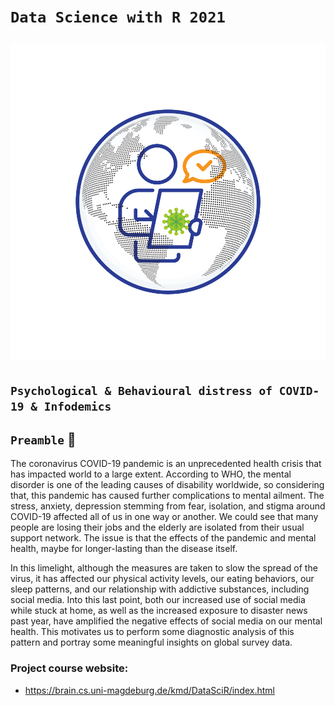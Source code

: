 # `Data Science with R 2021` <p align="center">![logo](https://github.com/ranjiGT/Data-Science-with-R-2021/blob/main/files/logo.svg)</p>

## `Psychological & Behavioural distress of COVID-19 & Infodemics`

## `Preamble` :scroll:

The coronavirus COVID-19 pandemic is an unprecedented health crisis that has impacted world to a large extent. According to WHO, the mental disorder is one of the leading causes of disability worldwide, so considering that, this pandemic has caused further complications to mental ailment. The stress, anxiety, depression stemming from fear, isolation, and stigma around COVID-19 affected all of us in one way or another. We could see that many people are losing their jobs and the elderly are isolated from their usual support network. The issue is that the effects of the pandemic and mental health, maybe for longer-lasting than the disease itself.    

In this limelight, although  the measures are taken to slow the spread of the virus, it has affected our physical activity levels, our eating behaviors, our sleep patterns, and our relationship with addictive substances, including social media. Into this last point, both our increased use of social media while stuck at home, as well as the increased exposure to disaster news past year, have amplified the negative effects of social media on our mental health. This motivates us to perform some diagnostic analysis of this pattern and portray some meaningful insights on global survey data.



### Project course website:
- https://brain.cs.uni-magdeburg.de/kmd/DataSciR/index.html
